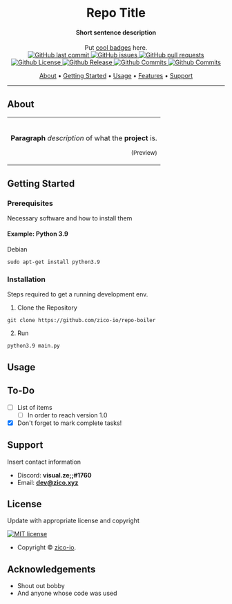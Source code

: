 <h1 align="center">
    </br>
    Repo Title
</h1>

<h4 align="center">Short sentence description</h4>

<p align="center">
    Put <a href="https://shields.io">cool badges</a> here.
    <br>
    <a href="https://github.com/zico-io/Count-Duckula/commits/master">
    <img src="https://img.shields.io/github/last-commit/zico-io/Count-Duckula.svg?style=flat-square&logo=github&logoColor=white"
         alt="GitHub last commit">
    <a href="https://github.com/zico-io/Count-Duckula/issues">
    <img src="https://img.shields.io/github/issues-raw/zico-io/Count-Duckula.svg?style=flat-square&logo=github&logoColor=white"
         alt="GitHub issues">
    <a href="https://github.com/zico-io/Count-Duckula/pulls">
    <img src="https://img.shields.io/github/issues-pr-raw/zico-io/Count-Duckula.svg?style=flat-square&logo=github&logoColor=white"
         alt="GitHub pull requests">
    <br>
    <a href="https://github.com/zico-io/Count-Duckula/blobl/master/LICENSE">
    <img src="https://img.shields.io/apm/l/atomic-design-ui.svg?style=flat-square&logo=github&logoColor=white"
        alt="Github License">
    <a href="https://GitHub.com/zico-io/Count-Duckula/releases/">
    <img src="https://img.shields.io/github/release/zico-io/Count-Duckula.svg"
        alt="Github Release">
    <a href="https://GitHub.com/zico-io/Count-Duckula/commit/">
    <img src="https://badgen.net/github/commits/zico-io/Count-Duckula"
        alt="Github Commits">
    <a href="https://GitHub.com/zico-io/Count-Duckula/commit/">
    <img src="https://badgen.net/github/last-commit/zico-io/Count-Duckula"
        alt="Github Commits">
</p>
<p align="center">
    <a href="#about">About</a> •
    <a href="#getting-started">Getting Started</a> •
    <a href="#usage">Usage</a> •
    <a href="#features">Features</a> •
    <a href="#support">Support</a>
</p>

---
## About
<table>
<tr>
<td>
<br>

**Paragraph** _description_ of what the **project** is.

<p align="right">
<sub>(Preview)</sub>
</p>

</td>
</tr>
</table>

## Getting Started

### Prerequisites
Necessary software and how to install them
#### Example: Python 3.9
Debian
```
sudo apt-get install python3.9
```

### Installation
Steps required to get a running development env.

1. Clone the Repository
```
git clone https://github.com/zico-io/repo-boiler
```
2. Run
```
python3.9 main.py
```

## Usage

## To-Do
 - [ ] List of items
   - [ ] In order to reach version 1.0

- [x] Don't forget to mark complete tasks!

## Support
Insert contact information
- Discord: **visual.ze;;#1760**
- Email: **dev@zico.xyz**

## License
Update with appropriate license and copyright

[![MIT license](https://img.shields.io/badge/License-MIT-blue.svg)](https://lbesson.mit-license.org/)
- Copyright © [zico-io](https://zico.xyz "Zico Directory Database").

## Acknowledgements
* Shout out bobby
* And anyone whose code was used